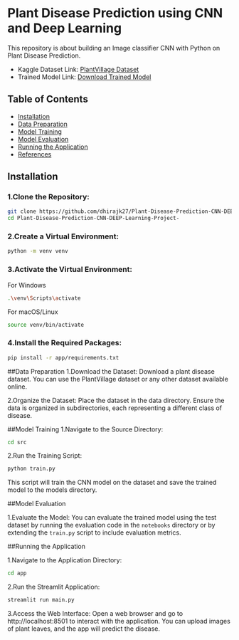 
# Plant Disease Prediction using CNN and Deep Learning

This repository is about building an Image classifier CNN with Python on Plant Disease Prediction.

- Kaggle Dataset Link: [PlantVillage Dataset](https://www.kaggle.com/datasets/abdallahalidev/plantvillage-dataset)
- Trained Model Link: [Download Trained Model](https://drive.google.com/file/d/1rKh-IElSdHTqax7XdfSdZTn-r8T_qWPf/view?usp=drive_link)

## Table of Contents
- [Installation](#installation)
- [Data Preparation](#data-preparation)
- [Model Training](#model-training)
- [Model Evaluation](#model-evaluation)
- [Running the Application](#running-the-application)
- [References](#references)

## Installation

### 1.Clone the Repository:
```bash
git clone https://github.com/dhirajk27/Plant-Disease-Prediction-CNN-DEEP-Learning-Project-.git
cd Plant-Disease-Prediction-CNN-DEEP-Learning-Project-
```

### 2.Create a Virtual Environment:
```bash
python -m venv venv
```

### 3.Activate the Virtual Environment:
For Windows
```bash
.\venv\Scripts\activate
```
For macOS/Linux
```bash
source venv/bin/activate
```

### 4.Install the Required Packages:
```bash 
pip install -r app/requirements.txt
```

##Data Preparation
1.Download the Dataset:
Download a plant disease dataset. You can use the PlantVillage dataset or any other dataset available online.

2.Organize the Dataset:
Place the dataset in the data directory. Ensure the data is organized in subdirectories, each representing a different class of disease.

##Model Training
1.Navigate to the Source Directory:
```bash
cd src
```

2.Run the Training Script:
```bash
python train.py
```
This script will train the CNN model on the dataset and save the trained model to the models directory.

##Model Evaluation

1.Evaluate the Model:
You can evaluate the trained model using the test dataset by running the evaluation code in the `notebooks` directory or by extending the `train.py` script to include evaluation metrics.

##Running the Application

1.Navigate to the Application Directory:
```bash
cd app
```

2.Run the Streamlit Application:
```bash
streamlit run main.py
```

3.Access the Web Interface:
Open a web browser and go to http://localhost:8501 to interact with the application. You can upload images of plant leaves, and the app will predict the disease.

